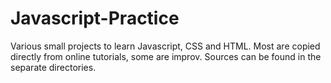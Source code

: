 # Javascript-Practice

Various small projects to learn Javascript, CSS and HTML. Most are copied directly from online tutorials, some are improv. 
Sources can be found in the separate directories.
